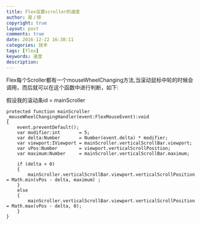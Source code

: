 ```yaml
---
title: Flex设置scroller的速度
author: 昜丿捺
copyright: true
layout: post
comments: true
date: 2016-12-22 16:38:11
categories: 技术
tags: [flex]
keywords: 速度
description:
---
```

Flex每个Scroller都有一个mouseWheelChanging方法,当滚动鼠标中轮的时候会调用，而后就可以在这个函数中进行判断，如下:
<!-- more -->
假设我的滚动条id = mainScroller
```as3
protected function mainScroller _mouseWheelChangingHandler(event:FlexMouseEvent):void
{
	event.preventDefault();
	var modifier:int       = 5;
	var delta:Number       = Number(event.delta) * modifier;
	var viewport:IViewport = mainScroller.verticalScrollBar.viewport;
	var vPos:Number        = viewport.verticalScrollPosition;
	var maximum:Number     = mainScroller.verticalScrollBar.maximum;
	
	if (delta < 0) 
	{
		mainScroller.verticalScrollBar.viewport.verticalScrollPosition = Math.min(vPos - delta, maximum) ;        
	}
	else
	{
		mainScroller.verticalScrollBar.viewport.verticalScrollPosition = Math.max(vPos - delta, 0);
	}
}
```